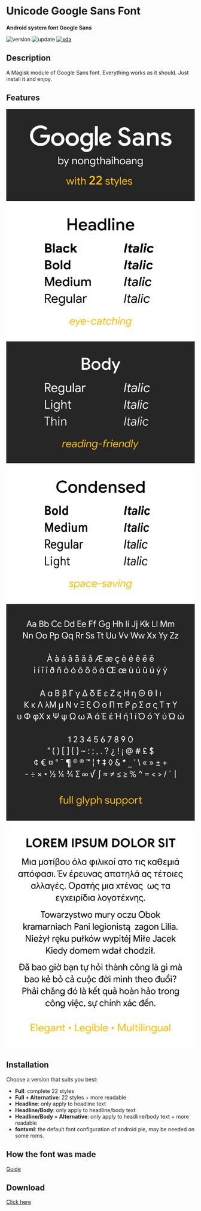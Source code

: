# Unicode Google Sans Font
**Android system font Google Sans**

![version](https://img.shields.io/badge/Version-4.1.0-brightgreen.svg) 
![update](https://img.shields.io/badge/Update-Apr_1,_2019-blue.svg) 
[![xda](https://img.shields.io/badge/XDA-Thread-orange.svg)](https://forum.xda-developers.com/apps/magisk/font-headline-fonts-nongthaihoang-t3886349) 

## Description
A Magisk module of Google Sans font. Everything works as it should. Just install it and enjoy.

## Features
![img](https://raw.githubusercontent.com/nongthaihoang/gs_images/master/g.png)
![img](https://raw.githubusercontent.com/nongthaihoang/gs_images/master/h.png)
![img](https://raw.githubusercontent.com/nongthaihoang/gs_images/master/b.png)
![img](https://raw.githubusercontent.com/nongthaihoang/gs_images/master/c.png)
![img](https://raw.githubusercontent.com/nongthaihoang/gs_images/master/u.png)
![img](https://raw.githubusercontent.com/nongthaihoang/gs_images/master/p.png)

## Installation
Choose a version that suits you best:
- **Full**: complete 22 styles
- **Full + Alternative**: 22 styles + more readable
- **Headline**: only apply to headline text
- **Headline/Body**: only apply to headline/body text
- **Headline/Body + Alternative**: only apply to headline/body text + more readable 
- **fontxml**: the default font configuration of android pie, may be needed on some roms.

## How the font was made
[Guide](https://youtu.be/ejQj0ytoeYk)

## Download
[Click here](https://github.com/nongthaihoang/unicode_google_sans_font/releases)
